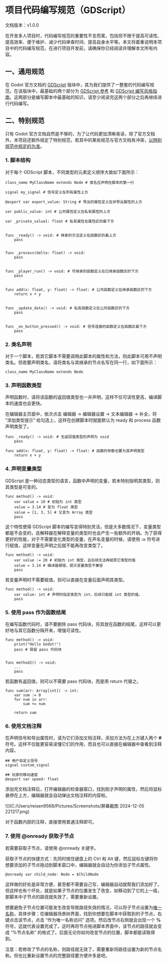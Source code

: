# 项目代码编写规范（GDScript）

文档版本：v1.0.0



在开发多人项目时，代码编写规范的重要性不言而寓，包括但不限于提高可读性、提高效率、便于维护、减少代码审查时间、提高自身水平等。本文将着重说明本项目中的代码编写规范，在进行项目开发前，请确保你已经阅读并理解本文所有内容。

## 一、通用规范

在 Godot 官方文档的 [GDScript](https://docs.godotengine.org/zh-cn/4.x/tutorials/scripting/gdscript/index.html) 版块中，其为我们提供了一整套的代码编写规范。在该版块中，最基础的两个部分为 [GDScript 参考](https://docs.godotengine.org/zh-cn/4.x/tutorials/scripting/gdscript/gdscript_basics.html) 和 [GDScript 编写风格指南](https://docs.godotengine.org/zh-cn/4.x/tutorials/scripting/gdscript/gdscript_styleguide.html)。这两部分是编写脚本中最基础的知识，请至少阅读完这两个部分之后再继续进行代码编写。



## 二、特别规范

只有 Godot 官方文档自然是不够的，为了让代码更加清晰易读，除了官方文档外，本项目还额外规定了特别规范，若其中的某些规范与官方文档有冲突，<u>以特别规范中规定的为准</u>。



### 1. 脚本结构

对于每个 GDScript 脚本，不同类型的元素定义顺序大致如下面所示：

~~~ GDScript
class_name MyClassName extends Node # 类名应声明在脚本的第一行

signal my_signal # 信号定义在所有属性上方

@export var export_value: String # 导出的属性定义在非导出属性的上方

var public_value: int # 公共属性定义在私有属性的上方

var _private_value1: float # 私有属性在属性区的最下方


func _ready() -> void: # 继承的方法定义在函数区的最上方
	pass


func _process(delta: float) -> void:
	pass


func _player_run() -> void: # 可继承的函数定义在已继承函数区的下方
	pass


func add(x: float, y: float) -> float: # 公共函数定义在继承函数区的下方
	return x + y


func _update_data() -> void: # 私有函数定义在公共函数区的下方
	pass


func _on_button_pressed() -> void: # 信号连接的函数定义在函数区最下方
	pass

~~~



### 2. 类名声明

对于一个脚本，若其它脚本不需要调用此脚本的属性和方法，则此脚本可用不声明类名。但若要声明类名，请将类名与其继承的节点名写在同一行，如下面所示：

~~~ GDScript
class_name MyClassName extends Node
~~~



### 3. 声明函数类型

声明函数时，请将该函数的返回值类型也一并声明，这样不仅可读性更高，编译脚本的速度也会更快。

在编辑器主页面中，依次点击 编辑器 -> 编辑器设置 -> 文本编辑器 -> 补全，将 “添加类型提示” 给勾选上，这样在创建脚本时就能默认为 ready 和 process 函数声明类型了。

~~~ GDScript
func _ready() -> void: # 无返回值类型的声明为 void
	pass

func add(x: float, y: float) -> float: # 函数的参数也要为其声明类型
	return x + y
~~~



### 4. 声明变量类型

GDScript 是一种动态类型的语言，函数中声明的变量，若未特别指明其类型，则其类型是可变的。

~~~ GDScript
func method() -> void:
	var value = 10 # 初始为 int 类型
	value = 3.14 # 变为 float 类型
	value = [1, 3, 5] # 又变为 Array 类型
	pass
~~~



这个特性使得 GDScript 脚本的编写变得特别灵活，但是大多数情况下，变量类型都是不会变的，且解释器在解释变量的类型时也会产生一些额外的开销。为了获得更好的性能，对于不需要变化类型的变量，在声名变量的时候，请使用 **:=** 符号进行赋值，这样变量在声明之后就不能再改变类型了。

~~~ GDScript
func method() -> void:
	var value := 20 # 初始为 int 类型，且后续无法再赋其它类型的值
	value = 3.14 # 编译器报错，提示变量类型不兼容
	pass
~~~



若变量声明时不需要赋值，则可以直接在变量后面声明其类型。

~~~ GDScript
func method() -> void:
	var value: int # 声明时指定类型为 int，后续只能赋 int 类型的值。
	pass
~~~



### 5. 使用 pass 作为函数结尾

在编写函数代码时，请不要删除 pass 代码块，将其放在函数的结尾，这样可以更好地与其它函数分隔开来，增强可读性。

~~~ GDScript
func method() -> void:
	print("Hello Godot!")
	pass # 保留 pass 代码块


func method2() -> void:
	...
	pass
~~~



若函数有返回值，则可以不需要 pass 代码块，而是用 return 代替之。

~~~ GDScript
func sum(arr: Array[int]) -> int:
	var sum := 0
	for num in arr:
		sum += num
	
	return sum
~~~



### 6. 使用文档注释

在声明信号和导出属性时，请为它们添加文档注释，添加方法为在上方键入两个 **#** 符号。这样不仅能更容易读懂它们的作用，而且也可以直接在编辑器中查看到注释内容。

~~~ GDScript
## 用户自定义信号
signal custom_signal

## 玩家的移动速度
@export var speed: float
~~~



添加完文档注释后，打开编辑器的检查器窗口，找到刚才声明的属性，然后将鼠标悬停在上方，编辑器就会自动弹出文档注释的内容啦。

![](C:/Users/reisen9568/Pictures/Screenshots/屏幕截图 2024-12-05 221217.png)



对于函数内部的注释，直接使用普通注释即可。



### 7. 使用 @onready 获取子节点

若需要获取子节点，请使用 @onready 关键字。

获取子节点的快捷方式：先同时按住键盘上的 Ctrl 和 Alt 键，然后鼠标左键将你想要添加的子节点拖动到脚本窗口中，编辑器就会自动为你添加子节点属性。

~~~ GDScript
@onready var child_node: Node = $ChildNode
~~~



这样做的好处是非常方便，甚至都不需要自己写，编辑器自动就帮我们添加好了。但这样也有个坏处，就是如果子节点的位置发生了改变，如移动到了它的上一级，那脚本中子节点的路径就失效了，需要重新设置。

想要避免子节点位置可能发生改变导致路径失效的情况，可以将子节点设置为<u>唯一名称</u>，具体步骤：在编辑器场景树界面，找到你想要在脚本中获取到的子节点，右键点击该节点，点击 “作为唯一名称访问” 选项。然后改节点右侧就会出现一个 **%** 符号，这就代表设置完成了。这时再将节点拖进脚本界面中，该节点的路径就会变成 “%节点名称” 的格式了。后面无论你如何改变节点的位置，脚本都能读取得到。

注意：若修改了节点的名称，则路径就无效了，需要重新将路径设置为新的节点名称。但也比重新设置节点的完整路径要方便许多是吧。
